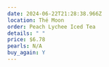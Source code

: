 ```yaml
---
date: 2024-06-22T21:28:38.966Z
location: Thé Moon
order: Peach Lychee Iced Tea
details: " "
price: $6.78
pearls: N/A
buy_again: Y
---
```

